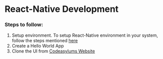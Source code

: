 # React-Native Development

### Steps to follow: 
<ol>
    <li>Setup environment. To setup React-Native environment in your system, follow the steps mentioned <a href=https://reactnative.dev/docs/environment-setup>here</a></li>
    <li>Create a Hello World App</li>
    <li>Clone the UI from <a href=http://codeasylums.com/>Codeasylums Website</a></li>
</ol